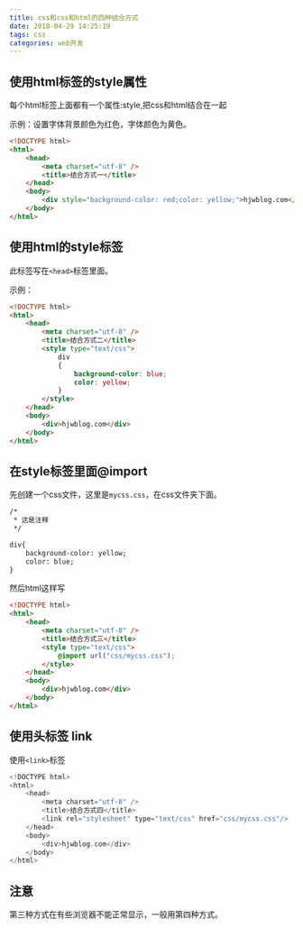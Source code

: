```yaml
---
title: css和css和html的四种结合方式
date: 2018-04-29 14:25:19
tags: css
categories: web开发
---
```


## 使用html标签的style属性

每个html标签上面都有一个属性:style,把css和html结合在一起

示例：设置字体背景颜色为红色，字体颜色为黄色。
```html
<!DOCTYPE html>
<html>
	<head>
		<meta charset="utf-8" />
		<title>结合方式一</title>
	</head>
	<body>
		<div style="background-color: red;color: yellow;">hjwblog.com</div>
	</body>
</html>
```

## 使用html的style标签

此标签写在`<head>`标签里面。

示例：

```html
<!DOCTYPE html>
<html>
	<head>
		<meta charset="utf-8" />
		<title>结合方式二</title>
		<style type="text/css">
			div
			{
				background-color: blue;
				color: yellow;
			}
		</style>
	</head>
	<body>
		<div>hjwblog.com</div>
	</body>
</html>
```

## 在style标签里面@import

先创建一个css文件，这里是`mycss.css`，在css文件夹下面。

```html
/*
 * 这是注释
 */

div{
	background-color: yellow;
	color: blue;
}
```

然后html这样写

```html
<!DOCTYPE html>
<html>
	<head>
		<meta charset="utf-8" />
		<title>结合方式三</title>
		<style type="text/css">
			@import url("css/mycss.css");
		</style>
	</head>
	<body>
		<div>hjwblog.com</div>
	</body>
</html>

```

## 使用头标签 link

使用`<link>`标签

```c++
<!DOCTYPE html>
<html>
	<head>
		<meta charset="utf-8" />
		<title>结合方式四</title>
		<link rel="stylesheet" type="text/css" href="css/mycss.css"/>
	</head>
	<body>
		<div>hjwblog.com</div>
	</body>
</html>

```

## 注意

第三种方式在有些浏览器不能正常显示，一般用第四种方式。



